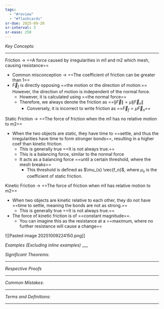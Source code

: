 ```yaml
---
tags:
  - "#review"
  - "#flashcards"
sr-due: 2025-09-20
sr-interval: 3
sr-ease: 250
---
```

*Key Concepts:*
___
Friction -> ==A force caused by irregularities in m1 and m2 which mesh, causing resistance==
- Common misconception -> ==The coefficient of friction can be greater than 1==
- $\vec{F}_{f}$ is directly opposing ==the motion or the direction of motion:== However, the direction of motion is independent of the normal force.
	- However, it is calculated using ==the normal force==
	- Therefore, we always denote the friction as ==$\|\vec{F}\| = \mu \|\vec{F}_{n}\|$
		- Conversely, it is incorrect to write friction as ==$\vec{F}_f = \mu \vec{F}_n$==

Static Friction -> ==The force of friction when the m1 has no relative motion to m2==
- When the two objects are static, they have time to ==settle, and thus the irregularities have time to form stronger bonds==, resulting in a higher coef than kinetic friction
	- This is generally true ==It is not always true.==
	- This is a balancing force, similar to the normal force
	- It acts as a balancing force ==until a certain threshold, where the mesh breaks==
		- This threshold is defined as $\mu_{s} \vec{f_n}$, where $\mu_{s}$ is the coefficient of static friction. 

Kinetic Friction -> ==The force of friction when m1 has relative motion to m2==
- When two objects are kinetic relative to each other, they do not have ==time to settle, meaning the bonds are not as strong.==
	- This is generally true ==It is not always true.==
- The force of kinetic friction is of ==constant magnitude==.  
	- You can imagine this as the resistance at a ==maximum, where no further resistance will cause a change==

![[Pasted image 20251009224150.png]]

*Examples (Excluding inline examples)* 
	___

*Significant Theorems:*
___

*Respective Proofs*
___

*Common Mistakes:*
___

*Terms and Definitions:*
___

